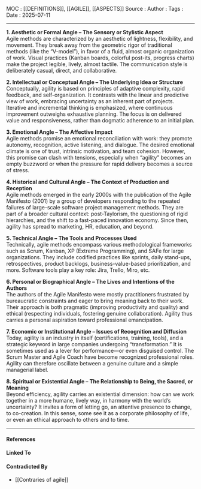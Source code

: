 
MOC : [[DEFINITIONS]], [[AGILE]], [[ASPECTS]]
Source : 
Author : 
Tags : 
Date : 2025-07-11
***
**1. Aesthetic or Formal Angle – The Sensory or Stylistic Aspect**  
Agile methods are characterized by an aesthetic of lightness, flexibility, and movement. They break away from the geometric rigor of traditional methods (like the “V-model”), in favor of a fluid, almost organic organization of work. Visual practices (Kanban boards, colorful post-its, progress charts) make the project legible, lively, almost tactile. The communication style is deliberately casual, direct, and collaborative.

**2. Intellectual or Conceptual Angle – The Underlying Idea or Structure**  
Conceptually, agility is based on principles of adaptive complexity, rapid feedback, and self-organization. It contrasts with the linear and predictive view of work, embracing uncertainty as an inherent part of projects. Iterative and incremental thinking is emphasized, where continuous improvement outweighs exhaustive planning. The focus is on delivered value and responsiveness, rather than dogmatic adherence to an initial plan.

**3. Emotional Angle – The Affective Impact**  
Agile methods promise an emotional reconciliation with work: they promote autonomy, recognition, active listening, and dialogue. The desired emotional climate is one of trust, intrinsic motivation, and team cohesion. However, this promise can clash with tensions, especially when “agility” becomes an empty buzzword or when the pressure for rapid delivery becomes a source of stress.

**4. Historical and Cultural Angle – The Context of Production and Reception**  
Agile methods emerged in the early 2000s with the publication of the Agile Manifesto (2001) by a group of developers responding to the repeated failures of large-scale software project management methods. They are part of a broader cultural context: post-Taylorism, the questioning of rigid hierarchies, and the shift to a fast-paced innovation economy. Since then, agility has spread to marketing, HR, education, and beyond.

**5. Technical Angle – The Tools and Processes Used**  
Technically, agile methods encompass various methodological frameworks such as Scrum, Kanban, XP (Extreme Programming), and SAFe for large organizations. They include codified practices like sprints, daily stand-ups, retrospectives, product backlogs, business-value-based prioritization, and more. Software tools play a key role: Jira, Trello, Miro, etc.

**6. Personal or Biographical Angle – The Lives and Intentions of the Authors**  
The authors of the Agile Manifesto were mostly practitioners frustrated by bureaucratic constraints and eager to bring meaning back to their work. Their approach is both pragmatic (improving productivity and quality) and ethical (respecting individuals, fostering genuine collaboration). Agility thus carries a personal aspiration toward professional emancipation.

**7. Economic or Institutional Angle – Issues of Recognition and Diffusion**  
Today, agility is an industry in itself (certifications, training, tools), and a strategic keyword in large companies undergoing “transformation.” It is sometimes used as a lever for performance—or even disguised control. The Scrum Master and Agile Coach have become recognized professional roles. Agility can therefore oscillate between a genuine culture and a simple managerial label.

**8. Spiritual or Existential Angle – The Relationship to Being, the Sacred, or Meaning**  
Beyond efficiency, agility carries an existential dimension: how can we work together in a more humane, lively way, in harmony with the world’s uncertainty? It invites a form of letting go, an attentive presence to change, to co-creation. In this sense, some see it as a corporate philosophy of life, or even an ethical approach to others and to time.

***
#### References

#### Linked To

#### Contradicted By

- [[Contraries of agile]]